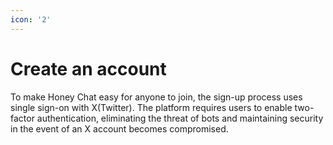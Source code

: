 ```yaml
---
icon: '2'
---
```


# Create an account

To make Honey Chat easy for anyone to join, the sign-up process uses single sign-on with X(Twitter). The platform requires users to enable two-factor authentication, eliminating the threat of bots and maintaining security in the event of an X account becomes compromised.
